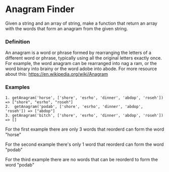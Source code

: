 # Anagram Finder

Given a string and an array of string, make a function that return an array with the words that form an anagram from the given string.

### Definition

An anagram is a word or phrase formed by rearranging the letters of a different word or phrase, typically using all the original letters exactly once. For example, the word anagram can be rearranged into nag a ram, or the word binary into brainy or the word adobe into abode. For more resource about this: https://en.wikipedia.org/wiki/Anagram

### Examples

```
1. getAnagram('horse', ['shore', 'esrho', 'dinner', 'abdop', 'roseh']) => ["shore", "esrho", "roseh"]
2.  getAnagram('podab', ['shore', 'esrho', 'dinner', 'abdop', 'roseh']) => ["abdop"]
3. getAnagram('bitch', ['shore', 'esrho', 'dinner', 'abdop', 'roseh']) => []
```
For the first example there are only 3 words that reorderd can form the word "horse"

For the second example there's only 1 word that reorderd can form the word "podab"

For the third example there are no words that can be reorderd to form the word "podab"

